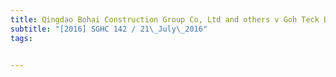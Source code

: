 ```yaml
---
title: Qingdao Bohai Construction Group Co, Ltd and others v Goh Teck Beng and another 
subtitle: "[2016] SGHC 142 / 21\_July\_2016"
tags:


---
```


